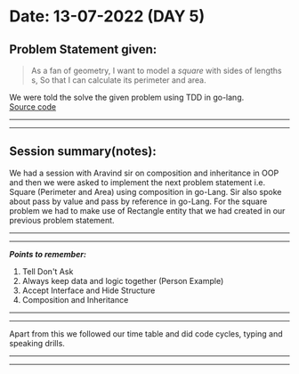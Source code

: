 # Date: 13-07-2022 (DAY 5)

## Problem Statement given:

>As a fan of geometry,
I want to model a *square* with sides of lengths s,
So that I can calculate its perimeter and area.

We were told the solve the given problem using TDD in go-lang. <br>[Source code](https://github.com/maryada6/shapes)

---
---

## Session summary(notes):

We had a session with Aravind sir on composition and inheritance in OOP and then we were asked to implement the next problem statement i.e. Square (Perimeter and Area) using composition in go-Lang. Sir also spoke about pass by value and pass by reference in go-Lang. For the square problem we had to make use of Rectangle entity that we had created in our previous problem statement.

---
---

***Points to remember:***
1. Tell Don't Ask
2. Always keep data and logic together (Person Example)
3. Accept Interface and Hide Structure
4. Composition and Inheritance

---
---

Apart from this we followed our time table and did code cycles, typing and speaking drills.

---
---
